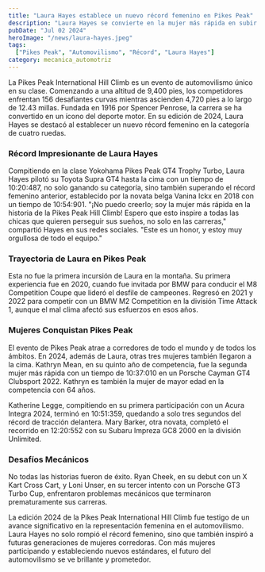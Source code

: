 ```yaml
---
title: "Laura Hayes establece un nuevo récord femenino en Pikes Peak"
description: "Laura Hayes se convierte en la mujer más rápida en subir Pikes Peak durante la carrera internacional de 2024, superando el récord anterior y destacando el talento femenino en el automovilismo."
pubDate: "Jul 02 2024"
heroImage: "/news/laura-hayes.jpeg"
tags:
  ["Pikes Peak", "Automovilismo", "Récord", "Laura Hayes"]
category: mecanica_automotriz
---
```

La Pikes Peak International Hill Climb es un evento de automovilismo único en su clase. Comenzando a una altitud de 9,400 pies, los competidores enfrentan 156 desafiantes curvas mientras ascienden 4,720 pies a lo largo de 12.43 millas. Fundada en 1916 por Spencer Penrose, la carrera se ha convertido en un ícono del deporte motor. En su edición de 2024, Laura Hayes se destacó al establecer un nuevo récord femenino en la categoría de cuatro ruedas.

### Récord Impresionante de Laura Hayes

Compitiendo en la clase Yokohama Pikes Peak GT4 Trophy Turbo, Laura Hayes pilotó su Toyota Supra GT4 hasta la cima con un tiempo de 10:20:487, no solo ganando su categoría, sino también superando el récord femenino anterior, establecido por la novata belga Vanina Ickx en 2018 con un tiempo de 10:54:901. "¡No puedo creerlo; soy la mujer más rápida en la historia de la Pikes Peak Hill Climb! Espero que esto inspire a todas las chicas que quieren perseguir sus sueños, no solo en las carreras," compartió Hayes en sus redes sociales. "Este es un honor, y estoy muy orgullosa de todo el equipo."

### Trayectoria de Laura en Pikes Peak

Esta no fue la primera incursión de Laura en la montaña. Su primera experiencia fue en 2020, cuando fue invitada por BMW para conducir el M8 Competition Coupe que lideró el desfile de campeones. Regresó en 2021 y 2022 para competir con un BMW M2 Competition en la división Time Attack 1, aunque el mal clima afectó sus esfuerzos en esos años.

### Mujeres Conquistan Pikes Peak

El evento de Pikes Peak atrae a corredores de todo el mundo y de todos los ámbitos. En 2024, además de Laura, otras tres mujeres también llegaron a la cima. Kathryn Mean, en su quinto año de competencia, fue la segunda mujer más rápida con un tiempo de 10:37:010 en un Porsche Cayman GT4 Clubsport 2022. Kathryn es también la mujer de mayor edad en la competencia con 64 años.

Katherine Legge, compitiendo en su primera participación con un Acura Integra 2024, terminó en 10:51:359, quedando a solo tres segundos del récord de tracción delantera. Mary Barker, otra novata, completó el recorrido en 12:20:552 con su Subaru Impreza GC8 2000 en la división Unlimited.

### Desafíos Mecánicos

No todas las historias fueron de éxito. Ryan Cheek, en su debut con un X Kart Cross Cart, y Loni Unser, en su tercer intento con un Porsche GT3 Turbo Cup, enfrentaron problemas mecánicos que terminaron prematuramente sus carreras.

La edición 2024 de la Pikes Peak International Hill Climb fue testigo de un avance significativo en la representación femenina en el automovilismo. Laura Hayes no solo rompió el récord femenino, sino que también inspiró a futuras generaciones de mujeres corredoras. Con más mujeres participando y estableciendo nuevos estándares, el futuro del automovilismo se ve brillante y prometedor.